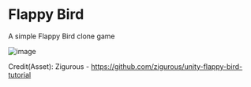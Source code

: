 # Flappy Bird
A simple Flappy Bird clone game

![image](https://user-images.githubusercontent.com/60242731/158048874-53a19aa5-a814-45fd-8f77-536204ddb674.png)

Credit(Asset): Zigurous - https://github.com/zigurous/unity-flappy-bird-tutorial
